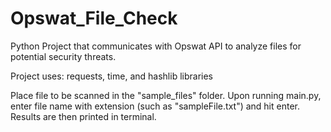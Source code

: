 # Opswat_File_Check
Python Project that communicates with Opswat API to analyze files for potential security threats.

Project uses:
requests, time, and hashlib libraries

Place file to be scanned in the "sample_files" folder.
Upon running main.py, enter file name with extension (such as "sampleFile.txt") and hit enter.
Results are then printed in terminal.
